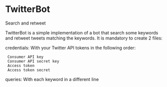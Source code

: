 # TwitterBot
Search and retweet

TwitterBot is a simple implementation of a bot that search some keywords and retweet tweets matching the keywords. It is mandatory to create 2 files:

credentials: With your Twitter API tokens in the following order:

     Consumer API key
     Consumer API secret key
     Access token
     Access token secret
                 
queries: With each keyword in a different line


 
